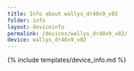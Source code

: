 ```yaml
---
title: Info about wallys_dr40x9_v02
folder: info
layout: deviceinfo
permalink: /devices/wallys_dr40x9_v02/
device: wallys_dr40x9_v02
---
```

{% include templates/device_info.md %}
